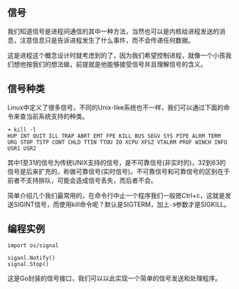 
## 信号

我们知道信号是进程间通信的其中一种方法，当然也可以是内核给进程发送的消息，注意信息只是告诉进程发生了什么事件，而不会传递任何数据。

这是进程这个概念设计时就考虑到的了，因为我们希望控制进程，就像一个小孩我们想他按我们的想法做，前提就是他能够接受信号并且理解信号的含义。

## 信号种类

Linux中定义了很多信号，不同的Unix-like系统也不一样，我们可以通过下面的命令来查当前系统支持的种类。

```
➜ kill -l
HUP INT QUIT ILL TRAP ABRT EMT FPE KILL BUS SEGV SYS PIPE ALRM TERM URG STOP TSTP CONT CHLD TTIN TTOU IO XCPU XFSZ VTALRM PROF WINCH INFO USR1 USR2
```

其中1至31的信号为传统UNIX支持的信号，是不可靠信号(非实时的)，32到63的信号是后来扩充的，称做可靠信号(实时信号)。不可靠信号和可靠信号的区别在于前者不支持排队，可能会造成信号丢失，而后者不会。

简单介绍几个我们最常用的，在命令行中止一个程序我们一般摁Ctrl+c，这就是发送SIGINT信号，而使用kill命令呢？默认是SIGTERM，加上`-9`参数才是SIGKILL。

## 编程实例

```golang
import os/signal

siganl.Notify()
signal.Stop()
```

这是Go封装的信号接口，我们可以以此实现一个简单的信号发送和处理程序。

